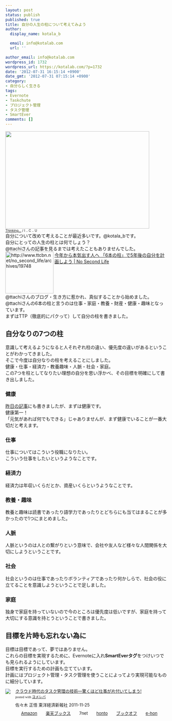 ```yaml
---
layout: post
status: publish
published: true
title: 自分の人生の柱について考えてみよう
author:
  display_name: kotala_b

  email: info@kotalab.com
  url: ''

author_email: info@kotalab.com
wordpress_id: 1732
wordpress_url: https://kotalab.com/?p=1732
date: '2012-07-31 16:15:14 +0900'
date_gmt: '2012-07-31 07:15:14 +0900'
category:
- 自分らしく生きる
tags:
- Evernote
- Taskchute
- プロジェクト管理
- タスク管理
- SmartEver
comments: []
---
```

<p><a href="https://kotalab.com/wp-content/uploads/thinking_120731.jpg" target="_blank"><img src="https://kotalab.com/wp-content/uploads/thinking_120731.jpg" alt="" title="thinking_120731" width="448" height="303" class="alignnone size-full wp-image-1735" /></a><br />
<span style="font-size:10px;"><a href="http://www.flickr.com/photos/eliotmarc/2865384067/" target="_blank">Thinking...</a> / I .. C .. U</span><br />
自分について改めて考えることが最近多いです。@kotala_bです。<br />
自分にとっての人生の柱とは何でしょう？<br />
@ttachiさんの記事を見るまでは考えたこともありませんでした。<br />
<a href="http://www.ttcbn.net/no_second_life/archives/19748" target="_blank"><img src="http://capture.heartrails.com/150x130?http://www.ttcbn.net/no_second_life/archives/19748" alt="http://www.ttcbn.net/no_second_life/archives/19748" width="150" height="130" align="left" /></a><a href="http://www.ttcbn.net/no_second_life/archives/19748" target="_blank">今年から本気出す人へ 「6本の柱」で5年後の自分を計画しよう | No Second Life</a><br style="clear:both;" />@ttachiさんのブログ・生き方に惹かれ、真似することから始めました。<br />
@ttachiさんの6本の柱と言うのは仕事・家庭・教養・財産・健康・趣味となっています。<br />
まずはTTP（徹底的にパクって）して自分の柱を書きました。<br />
<!--more--></p>
<h2>自分なりの7つの柱</h2>
<p>意識して考えるようになると人それぞれ柱の違い、優先度の違いがあるということがわかってきました。<br />
そこで今度は自分なりの柱を考えることにしました。<br />
健康・仕事・経済力・教養趣味・人脈・社会・家庭。<br />
この7つを柱としてなりたい理想の自分を思い浮かべ、その目標を明確にして書き出しました。</p>
<h3>健康</h3>
<p><a href="https://kotalab.com/most-important-things" title="何が一番大切なのかを改めてよく考えてみよう" target="_blank">昨日の記事</a>にも書きましたが、まずは健康です。<br />
健康第一！<br />
「元気があれば何でもできる」じゃありませんが、まず健康でいることが一番大切だと考えます。</p>
<h3>仕事</h3>
<p>仕事についてはこういう役職になりたい。<br />
こういう仕事をしたいというようなことです。</p>
<h3>経済力</h3>
<p>経済力は年収いくらだとか、資産いくらというようなことです。</p>
<h3>教養・趣味</h3>
<p>教養と趣味は読書であったり語学力であったりとどちらにも当てはまることが多かったので1つにまとめました。</p>
<h3>人脈</h3>
<p>人脈というのは人との繋がりという意味で、会社や友人など様々な人間関係を大切にしようということです。</p>
<h3>社会</h3>
<p>社会というのは仕事であったりボランティアであったり何かしらで、社会の役に立てることを意識しようということで足しました。</p>
<h3>家庭</h3>
<p>独身で家庭を持っていないので今のところは優先度は低いですが、家庭を持って大切にする意識を持とうということで書きました。</p>
<h2>目標を片時も忘れない為に</h2>
<p>目標は目標であって、夢ではありません。<br />
これらの目標を実現するために、Evernoteに入れ<strong>SmartEverタグ</strong>をつけいつでも見られるようにしています。<br />
目標を実行するための計画も立てています。<br />
計画にはプロジェクト管理・タスク管理を使うことによってより実現可能なものに細分しています。</p>
<div class="booklink-box" style="text-align:left;padding-bottom:20px;font-size:small;/zoom: 1;overflow: hidden;">
<div class="booklink-image" style="float:left;margin:0 15px 10px 0;"><a href="http://www.amazon.co.jp/exec/obidos/asin/4492580948/same-22/" name="booklink" rel="nofollow" target="_blank"><img src="http://ecx.images-amazon.com/images/I/41Uk63c9VWL._SL160_.jpg" style="border: none;" /></a></div>
<div class="booklink-info" style="line-height:120%;/zoom: 1;overflow: hidden;">
<div class="booklink-name" style="margin-bottom:10px;line-height:120%"><a href="http://www.amazon.co.jp/exec/obidos/asin/4492580948/same-22/" rel="nofollow" name="booklink" target="_blank">クラウド時代のタスク管理の技術―驚くほど仕事が片付いてしまう!</a>
<div class="booklink-powered-date" style="font-size:8pt;margin-top:5px;font-family:verdana;line-height:120%">posted with <a href="http://yomereba.com" target="_blank">ヨメレバ</a></div>
</div>
<div class="booklink-detail" style="margin-bottom:5px;">佐々木 正悟 東洋経済新報社 2011-11-25    </div>
<div class="booklink-link2" style="margin-top:10px;">
<div class="shoplinkamazon" style="display:inline;margin-right:5px;background: url('http://img.yomereba.com/tam_y.gif') 0 0 no-repeat;padding: 2px 0 2px 18px;white-space: nowrap;"><a href="http://www.amazon.co.jp/exec/obidos/asin/4492580948/same-22/" rel="nofollow" target="_blank" title="アマゾン" >Amazon</a></div>
<div class="shoplinkrakuten" style="display:inline;margin-right:5px;background: url('http://img.yomereba.com/tam_y.gif') 0 -50px no-repeat;padding: 2px 0 2px 18px;white-space: nowrap;"><a href="http://hb.afl.rakuten.co.jp/hgc/0fa7afc8.bbfc196a.0fa7afc9.d56c38f1/?pc=http%3A%2F%2Fbooks.rakuten.co.jp%2Frb%2F11380563%2F%3Fscid%3Daf_ich_link_urltxt%26m%3Dhttp%3A%2F%2Fm.rakuten.co.jp%2Fev%2Fbook%2F" rel="nofollow" target="_blank" title="楽天ブックス" >楽天ブックス</a></div>
<div class="shoplinkseven" style="display:inline;margin-right:5px;background: url('http://img.yomereba.com/tam_y.gif') 0 -100px no-repeat;padding: 2px 0 2px 18px;white-space: nowrap;"><span class="removed_link" title="http://click.linksynergy.com/fs-bin/click?id=d2yYUp776R4&amp;subid=&amp;offerid=197738.1&amp;type=10&amp;tmpid=1787&amp;RD_PARM1=http%253A%252F%252Fwww.7netshopping.jp%252Fbooks%252Fsearch_result%252F%253Fctgy%253Dbooks%2526code%253D4492580948">7net</span></div>
<div class="shoplinkbk1" style="display:inline;margin-right:5px;background: url('http://img.yomereba.com/tam_y.gif') 0 -150px no-repeat;padding: 2px 0 2px 18px;white-space: nowrap;"><a href="http://ck.jp.ap.valuecommerce.com/servlet/referral?sid=2967684&pid=881104827&vc_url=http%3A%2F%2Fhonto.jp%2Fnetstore%2Fsearch_021_104492580948.html%3Fsrchf%3D1%26srchGnrNm%3D1" target="_blank" title="bk1" >honto</a></div>
<div class="shoplinkbookoff" style="display:inline;margin-right:5px;background: url('http://img.yomereba.com/tam_y.gif') 0 -200px no-repeat;padding: 2px 0 2px 18px;white-space: nowrap;"><a href="http://click.linksynergy.com/fs-bin/click?id=d2yYUp776R4&subid=&offerid=169505.1&type=10&tmpid=3677&RD_PARM1=http%253A%252F%252Fwww.bookoffonline.co.jp%252Fdisplay%252FL001%252Cbg%253D12%252Cq%253D9784492580943" rel="nofollow" target="_blank" title="ブックオフオンライン" >ブックオフ</a></div>
<div class="shoplinkehon" style="display:inline;margin-right:5px;background: url('http://img.yomereba.com/tam_y.gif') 0 -250px no-repeat;padding: 2px 0 2px 18px;white-space: nowrap;"><a href="http://ck.jp.ap.valuecommerce.com/servlet/referral?sid=2967684&pid=881104827&vc_url=http%3A%2F%2Fwww.e-hon.ne.jp%2Fbec%2FSA%2FDetail%3FrefISBN%3D4492580948" target="_blank" title="e-hon" >e-hon</a></div>
</div>
</div>
<div class="booklink-footer" style="clear: left"></div>
</div>
